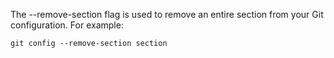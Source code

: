 The --remove-section flag is used to remove an entire section from your Git configuration. For example:

```
git config --remove-section section
```
